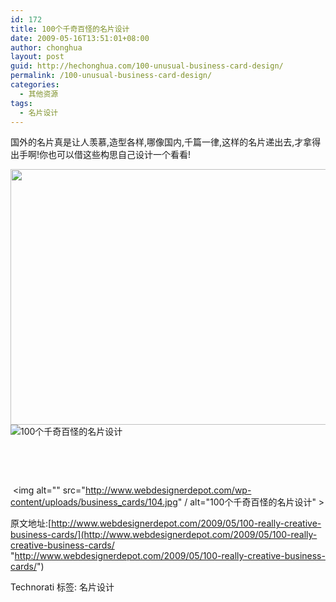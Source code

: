```yaml
---
id: 172
title: 100个千奇百怪的名片设计
date: 2009-05-16T13:51:01+08:00
author: chonghua
layout: post
guid: http://hechonghua.com/100-unusual-business-card-design/
permalink: /100-unusual-business-card-design/
categories:
  - 其他资源
tags:
  - 名片设计
---
```

国外的名片真是让人羡慕,造型各样,哪像国内,千篇一律,这样的名片递出去,才拿得出手啊!你也可以借这些构思自己设计一个看看!

<!--more--><img alt="" src="http://www.webdesignerdepot.com/wp-content/uploads/business_cards/1.jpg" width="615" height="409" / alt="100个千奇百怪的名片设计" > <img src="http://www.webdesignerdepot.com/wp-content/uploads/business_cards/2.jpg" / alt="100个千奇百怪的名片设计" > <img alt="" src="http://www.webdesignerdepot.com/wp-content/uploads/business_cards/3.jpg" / alt="100个千奇百怪的名片设计" > <img alt="" src="http://www.webdesignerdepot.com/wp-content/uploads/business_cards/4.jpg" / alt="100个千奇百怪的名片设计" > <img alt="" src="http://www.webdesignerdepot.com/wp-content/uploads/business_cards/5.jpg" / alt="100个千奇百怪的名片设计" > <img alt="" src="http://www.webdesignerdepot.com/wp-content/uploads/business_cards/6.jpg" / alt="100个千奇百怪的名片设计" > <img alt="" src="http://www.webdesignerdepot.com/wp-content/uploads/business_cards/7.jpg" / alt="100个千奇百怪的名片设计" > <img alt="" src="http://www.webdesignerdepot.com/wp-content/uploads/business_cards/9.jpg" / alt="100个千奇百怪的名片设计" > <img alt="" src="http://www.webdesignerdepot.com/wp-content/uploads/business_cards/10.jpg" / alt="100个千奇百怪的名片设计" > <img alt="" src="http://www.webdesignerdepot.com/wp-content/uploads/business_cards/11.jpg" / alt="100个千奇百怪的名片设计" > <img alt="" src="http://www.webdesignerdepot.com/wp-content/uploads/business_cards/12.jpg" / alt="100个千奇百怪的名片设计" > <img alt="" src="http://www.webdesignerdepot.com/wp-content/uploads/business_cards/13.jpg" / alt="100个千奇百怪的名片设计" > <img alt="" src="http://www.webdesignerdepot.com/wp-content/uploads/business_cards/14.jpg" / alt="100个千奇百怪的名片设计" > <img alt="" src="http://www.webdesignerdepot.com/wp-content/uploads/business_cards/15.jpg" / alt="100个千奇百怪的名片设计" > <img alt="" src="http://www.webdesignerdepot.com/wp-content/uploads/business_cards/17.jpg" / alt="100个千奇百怪的名片设计" > <img alt="" src="http://www.webdesignerdepot.com/wp-content/uploads/business_cards/18.jpg" / alt="100个千奇百怪的名片设计" > <img alt="" src="http://www.webdesignerdepot.com/wp-content/uploads/business_cards/19.jpg" / alt="100个千奇百怪的名片设计" > <img alt="" src="http://www.webdesignerdepot.com/wp-content/uploads/business_cards/20.jpg" / alt="100个千奇百怪的名片设计" > <img alt="" src="http://www.webdesignerdepot.com/wp-content/uploads/business_cards/21.jpg" / alt="100个千奇百怪的名片设计" > <img alt="" src="http://www.webdesignerdepot.com/wp-content/uploads/business_cards/22.jpg" / alt="100个千奇百怪的名片设计" > <img alt="" src="http://www.webdesignerdepot.com/wp-content/uploads/business_cards/23.jpg" / alt="100个千奇百怪的名片设计" > <img alt="" src="http://www.webdesignerdepot.com/wp-content/uploads/business_cards/24.jpg" / alt="100个千奇百怪的名片设计" > <img alt="" src="http://www.webdesignerdepot.com/wp-content/uploads/business_cards/25.jpg" / alt="100个千奇百怪的名片设计" > <img alt="" src="http://www.webdesignerdepot.com/wp-content/uploads/business_cards/26.jpg" / alt="100个千奇百怪的名片设计" > <img alt="" src="http://www.webdesignerdepot.com/wp-content/uploads/business_cards/27.jpg" / alt="100个千奇百怪的名片设计" > <img alt="" src="http://www.webdesignerdepot.com/wp-content/uploads/business_cards/28.jpg" / alt="100个千奇百怪的名片设计" > <img alt="" src="http://www.webdesignerdepot.com/wp-content/uploads/business_cards/29.jpg" / alt="100个千奇百怪的名片设计" > <img alt="" src="http://www.webdesignerdepot.com/wp-content/uploads/business_cards/30.jpg" / alt="100个千奇百怪的名片设计" > <img alt="" src="http://www.webdesignerdepot.com/wp-content/uploads/business_cards/31.jpg" / alt="100个千奇百怪的名片设计" > <img alt="" src="http://www.webdesignerdepot.com/wp-content/uploads/business_cards/32.jpg" / alt="100个千奇百怪的名片设计" > <img alt="" src="http://www.webdesignerdepot.com/wp-content/uploads/business_cards/33.jpg" / alt="100个千奇百怪的名片设计" > </p> <img alt="" src="http://www.webdesignerdepot.com/wp-content/uploads/business_cards/35.jpg" / alt="100个千奇百怪的名片设计" > <img alt="" src="http://www.webdesignerdepot.com/wp-content/uploads/business_cards/36.jpg" / alt="100个千奇百怪的名片设计" > <img alt="" src="http://www.webdesignerdepot.com/wp-content/uploads/business_cards/37.jpg" / alt="100个千奇百怪的名片设计" > <img alt="" src="http://www.webdesignerdepot.com/wp-content/uploads/business_cards/38.jpg" / alt="100个千奇百怪的名片设计" > <img alt="" src="http://www.webdesignerdepot.com/wp-content/uploads/business_cards/39.jpg" / alt="100个千奇百怪的名片设计" > <img alt="" src="http://www.webdesignerdepot.com/wp-content/uploads/business_cards/40.jpg" / alt="100个千奇百怪的名片设计" > <img alt="" src="http://www.webdesignerdepot.com/wp-content/uploads/business_cards/41.jpg" / alt="100个千奇百怪的名片设计" > <img alt="" src="http://www.webdesignerdepot.com/wp-content/uploads/business_cards/42.jpg" / alt="100个千奇百怪的名片设计" > <img alt="" src="http://www.webdesignerdepot.com/wp-content/uploads/business_cards/43.jpg" / alt="100个千奇百怪的名片设计" > <img alt="" src="http://www.webdesignerdepot.com/wp-content/uploads/business_cards/44.jpg" / alt="100个千奇百怪的名片设计" > <img alt="" src="http://www.webdesignerdepot.com/wp-content/uploads/business_cards/45.jpg" / alt="100个千奇百怪的名片设计" > <img alt="" src="http://www.webdesignerdepot.com/wp-content/uploads/business_cards/46.jpg" / alt="100个千奇百怪的名片设计" > <img alt="" src="http://www.webdesignerdepot.com/wp-content/uploads/business_cards/47.jpg" / alt="100个千奇百怪的名片设计" > <img alt="" src="http://www.webdesignerdepot.com/wp-content/uploads/business_cards/48.jpg" / alt="100个千奇百怪的名片设计" > <img alt="" src="http://www.webdesignerdepot.com/wp-content/uploads/business_cards/49.jpg" / alt="100个千奇百怪的名片设计" > <img alt="" src="http://www.webdesignerdepot.com/wp-content/uploads/business_cards/50.jpg" / alt="100个千奇百怪的名片设计" > <img alt="" src="http://www.webdesignerdepot.com/wp-content/uploads/business_cards/51.jpg" / alt="100个千奇百怪的名片设计" > <img alt="" src="http://www.webdesignerdepot.com/wp-content/uploads/business_cards/52.jpg" / alt="100个千奇百怪的名片设计" > <img alt="" src="http://www.webdesignerdepot.com/wp-content/uploads/business_cards/53.jpg" / alt="100个千奇百怪的名片设计" > <img alt="" src="http://www.webdesignerdepot.com/wp-content/uploads/business_cards/54.jpg" / alt="100个千奇百怪的名片设计" > </p> <img alt="" src="http://www.webdesignerdepot.com/wp-content/uploads/business_cards/56.jpg" / alt="100个千奇百怪的名片设计" > <img alt="" src="http://www.webdesignerdepot.com/wp-content/uploads/business_cards/57.jpg" / alt="100个千奇百怪的名片设计" > <img alt="" src="http://www.webdesignerdepot.com/wp-content/uploads/business_cards/59.jpg" / alt="100个千奇百怪的名片设计" > <img alt="" src="http://www.webdesignerdepot.com/wp-content/uploads/business_cards/60.jpg" / alt="100个千奇百怪的名片设计" > <img alt="" src="http://www.webdesignerdepot.com/wp-content/uploads/business_cards/61.jpg" / alt="100个千奇百怪的名片设计" > <img alt="" src="http://www.webdesignerdepot.com/wp-content/uploads/business_cards/62.jpg" / alt="100个千奇百怪的名片设计" > <img alt="" src="http://www.webdesignerdepot.com/wp-content/uploads/business_cards/63.jpg" / alt="100个千奇百怪的名片设计" > <img alt="" src="http://www.webdesignerdepot.com/wp-content/uploads/business_cards/64.jpg" / alt="100个千奇百怪的名片设计" > <img alt="" src="http://www.webdesignerdepot.com/wp-content/uploads/business_cards/65.jpg" / alt="100个千奇百怪的名片设计" > <img alt="" src="http://www.webdesignerdepot.com/wp-content/uploads/business_cards/66.jpg" / alt="100个千奇百怪的名片设计" > <img alt="" src="http://www.webdesignerdepot.com/wp-content/uploads/business_cards/67.jpg" / alt="100个千奇百怪的名片设计" > <img alt="" src="http://www.webdesignerdepot.com/wp-content/uploads/business_cards/68.jpg" / alt="100个千奇百怪的名片设计" > <img alt="" src="http://www.webdesignerdepot.com/wp-content/uploads/business_cards/69.jpg" / alt="100个千奇百怪的名片设计" > <img alt="" src="http://www.webdesignerdepot.com/wp-content/uploads/business_cards/70.jpg" / alt="100个千奇百怪的名片设计" > <img alt="" src="http://www.webdesignerdepot.com/wp-content/uploads/business_cards/71.jpg" / alt="100个千奇百怪的名片设计" > <img alt="" src="http://www.webdesignerdepot.com/wp-content/uploads/business_cards/72.jpg" / alt="100个千奇百怪的名片设计" > <img alt="" src="http://www.webdesignerdepot.com/wp-content/uploads/business_cards/73.jpg" / alt="100个千奇百怪的名片设计" > <img alt="" src="http://www.webdesignerdepot.com/wp-content/uploads/business_cards/74.jpg" / alt="100个千奇百怪的名片设计" > <img alt="" src="http://www.webdesignerdepot.com/wp-content/uploads/business_cards/76.jpg" / alt="100个千奇百怪的名片设计" > <img alt="" src="http://www.webdesignerdepot.com/wp-content/uploads/business_cards/77.jpg" / alt="100个千奇百怪的名片设计" > <img alt="" src="http://www.webdesignerdepot.com/wp-content/uploads/business_cards/78.jpg" / alt="100个千奇百怪的名片设计" > <img alt="" src="http://www.webdesignerdepot.com/wp-content/uploads/business_cards/79.jpg" / alt="100个千奇百怪的名片设计" > <img alt="" src="http://www.webdesignerdepot.com/wp-content/uploads/business_cards/80.jpg" / alt="100个千奇百怪的名片设计" > <img alt="" src="http://www.webdesignerdepot.com/wp-content/uploads/business_cards/81.jpg" / alt="100个千奇百怪的名片设计" > <img alt="" src="http://www.webdesignerdepot.com/wp-content/uploads/business_cards/82.jpg" / alt="100个千奇百怪的名片设计" > <img alt="" src="http://www.webdesignerdepot.com/wp-content/uploads/business_cards/83.jpg" / alt="100个千奇百怪的名片设计" > <img alt="" src="http://www.webdesignerdepot.com/wp-content/uploads/business_cards/84.jpg" / alt="100个千奇百怪的名片设计" > <img alt="" src="http://www.webdesignerdepot.com/wp-content/uploads/business_cards/85.jpg" / alt="100个千奇百怪的名片设计" > <img alt="" src="http://www.webdesignerdepot.com/wp-content/uploads/business_cards/86.jpg" / alt="100个千奇百怪的名片设计" > <img alt="" src="http://www.webdesignerdepot.com/wp-content/uploads/business_cards/87.jpg" / alt="100个千奇百怪的名片设计" > <img alt="" src="http://www.webdesignerdepot.com/wp-content/uploads/business_cards/88.jpg" / alt="100个千奇百怪的名片设计" > <img alt="" src="http://www.webdesignerdepot.com/wp-content/uploads/business_cards/89.jpg" / alt="100个千奇百怪的名片设计" > <img alt="" src="http://www.webdesignerdepot.com/wp-content/uploads/business_cards/90.jpg" / alt="100个千奇百怪的名片设计" > <img alt="" src="http://www.webdesignerdepot.com/wp-content/uploads/business_cards/91.jpg" / alt="100个千奇百怪的名片设计" > <img alt="" src="http://www.webdesignerdepot.com/wp-content/uploads/business_cards/92.jpg" / alt="100个千奇百怪的名片设计" > <img alt="" src="http://www.webdesignerdepot.com/wp-content/uploads/business_cards/93.jpg" / alt="100个千奇百怪的名片设计" > <img alt="" src="http://www.webdesignerdepot.com/wp-content/uploads/business_cards/94.jpg" / alt="100个千奇百怪的名片设计" > <img alt="" src="http://www.webdesignerdepot.com/wp-content/uploads/business_cards/95.jpg" / alt="100个千奇百怪的名片设计" > <img alt="" src="http://www.webdesignerdepot.com/wp-content/uploads/business_cards/96.jpg" / alt="100个千奇百怪的名片设计" > <img alt="" src="http://www.webdesignerdepot.com/wp-content/uploads/business_cards/97.jpg" / alt="100个千奇百怪的名片设计" > <img alt="" src="http://www.webdesignerdepot.com/wp-content/uploads/business_cards/98.jpg" / alt="100个千奇百怪的名片设计" > <img alt="" src="http://www.webdesignerdepot.com/wp-content/uploads/business_cards/99.jpg" / alt="100个千奇百怪的名片设计" > <img alt="" src="http://www.webdesignerdepot.com/wp-content/uploads/business_cards/100.jpg" / alt="100个千奇百怪的名片设计" > <img alt="" src="http://www.webdesignerdepot.com/wp-content/uploads/business_cards/101.jpg" / alt="100个千奇百怪的名片设计" > <img alt="" src="http://www.webdesignerdepot.com/wp-content/uploads/business_cards/102.jpg" / alt="100个千奇百怪的名片设计" > <img alt="" src="http://www.webdesignerdepot.com/wp-content/uploads/business_cards/103.jpg" / alt="100个千奇百怪的名片设计" > 

&#160;<img alt="" src="http://www.webdesignerdepot.com/wp-content/uploads/business_cards/104.jpg" / alt="100个千奇百怪的名片设计" > 

原文地址:[http://www.webdesignerdepot.com/2009/05/100-really-creative-business-cards/](http://www.webdesignerdepot.com/2009/05/100-really-creative-business-cards/ "http://www.webdesignerdepot.com/2009/05/100-really-creative-business-cards/")

<div style="padding-bottom: 0px; margin: 0px; padding-left: 0px; padding-right: 0px; display: inline; float: none; padding-top: 0px" id="scid:0767317B-992E-4b12-91E0-4F059A8CECA8:a890703e-5778-4f0f-a6c2-da6b7575c451" class="wlWriterEditableSmartContent">
  Technorati 标签: 名片设计
</div>